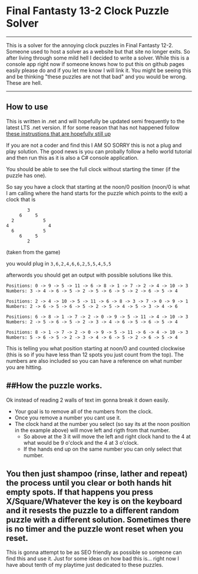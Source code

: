 # Final Fantasty 13-2 Clock Puzzle Solver
---

This is a solver for the annoying clock puzzles in Final Fantasty 12-2. Someone used to host a solver as a website but that site no longer exits. So after living through some mild hell I decided to write a solver. While this is a console app right now if someone knows how to put this on github pages easily please do and if you let me know I will link it.
You might be seeing this and be thinking "these puzzles are not that bad" and you would be wrong. These are hell. 

---
## How to use
This is written in .net and will hopefully be updated semi frequently to the latest LTS .net version. If for some reason that has not happened follow [these instrustions that are hopefully still up](https://learn.microsoft.com/en-us/dotnet/core/install/upgrade)

If you are not a coder and find this I AM SO SORRY this is not a plug and play solution. The good news is you can probally follow a hello world tutorial and then run this as it is also a C# console application.

You should be able to see the full clock without starting the timer (if the puzzle has one).

So say you have a clock that starting at the noon/0 position (noon/0 is what I am calling where the hand starts for the puzzle which points to the exit) a clock that is 
```
        3
     6     5
  2           5
4               4
  6           5
     6     5
        2
```
(taken from the game)

you would plug in 
`3,6,2,4,6,6,2,5,5,4,5,5`

afterwords you should get an output with possible solutions like this.
```
Positions: 0 -> 9 -> 5 -> 11 -> 6 -> 8 -> 1 -> 7 -> 2 -> 4 -> 10 -> 3
Numbers: 3 -> 4 -> 6 -> 5 -> 2 -> 5 -> 6 -> 5 -> 2 -> 6 -> 5 -> 4

Positions: 2 -> 4 -> 10 -> 5 -> 11 -> 6 -> 8 -> 3 -> 7 -> 0 -> 9 -> 1
Numbers: 2 -> 6 -> 5 -> 6 -> 5 -> 2 -> 5 -> 4 -> 5 -> 3 -> 4 -> 6

Positions: 6 -> 8 -> 1 -> 7 -> 2 -> 0 -> 9 -> 5 -> 11 -> 4 -> 10 -> 3
Numbers: 2 -> 5 -> 6 -> 5 -> 2 -> 3 -> 4 -> 6 -> 5 -> 6 -> 5 -> 4

Positions: 8 -> 1 -> 7 -> 2 -> 0 -> 9 -> 5 -> 11 -> 6 -> 4 -> 10 -> 3
Numbers: 5 -> 6 -> 5 -> 2 -> 3 -> 4 -> 6 -> 5 -> 2 -> 6 -> 5 -> 4
```

This is telling you what position starting at noon/0 and counted clockwise (this is so if you have less than 12 spots you just count from the top).
The numbers are also included so you can have a reference on what number you are hitting.

##How the puzzle works.
---

Ok instead of reading 2 walls of text im gonna break it down easily.

- Your goal is to remove all of the numbers from the clock.
- Once you remove a number you cant use it.
- The clock hand at the number you select (so say its at the noon position in the example above) will move left and rigth from that number.
  - So above at the 3 it will move the left and right clock hand to the 4 at what would be 9 o'clock and the 4 at 3 o'clock.
  - If the hands end up on the same number you can only select that number.
    
You then just shampoo (rinse, lather and repeat) the process until you clear or both hands hit empty spots. If that happens you press X/Square/Whatever the key is on the keyboard and it resests the puzzle to a different random puzzle with a different solution. Sometimes there is no timer and the puzzle wont reset when you reset. 
---


This is gonna attempt to be as SEO friendly as possible so someone can find this and use it. Just for some ideas on how bad this is... right now I have about tenth of my playtime just dedicated to these puzzles.

